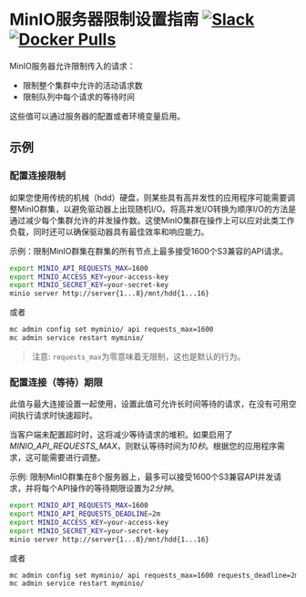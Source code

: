 # MinIO服务器限制设置指南 [![Slack](https://slack.min.io/slack?type=svg)](https://slack.min.io) [![Docker Pulls](https://img.shields.io/docker/pulls/minio/minio.svg?maxAge=31536000)](https://hub.docker.com/r/minio/minio/)

MinIO服务器允许限制传入的请求：

- 限制整个集群中允许的活动请求数
- 限制队列中每个请求的等待时间

这些值可以通过服务器的配置或者环境变量启用。

## 示例
### 配置连接限制
如果您使用传统的机械（hdd）硬盘，则某些具有高并发性的应用程序可能需要调整MinIO群集，以避免驱动器上出现随机I/O。将高并发I/O转换为顺序I/O的方法是通过减少每个集群允许的并发操作数。这使MinIO集群在操作上可以应对此类工作负载，同时还可以确保驱动器具有最佳效率和响应能力。

示例：限制MinIO群集在群集的所有节点上最多接受1600个S3兼容的API请求。

```sh
export MINIO_API_REQUESTS_MAX=1600
export MINIO_ACCESS_KEY=your-access-key
export MINIO_SECRET_KEY=your-secret-key
minio server http://server{1...8}/mnt/hdd{1...16}
```

或者

```sh
mc admin config set myminio/ api requests_max=1600
mc admin service restart myminio/
```

> 注意: `requests_max`为零意味着无限制，这也是默认的行为。

### 配置连接（等待）期限
此值与最大连接设置一起使用，设置此值可允许长时间等待的请求，在没有可用空间执行请求时快速超时。

当客户端未配置超时时，这将减少等待请求的堆积。如果启用了*MINIO_API_REQUESTS_MAX*，则默认等待时间为*10秒*。根据您的应用程序需求，这可能需要进行调整。

示例: 限制MinIO群集在8个服务器上，最多可以接受1600个S3兼容API并发请求，并将每个API操作的等待期限设置为*2分钟*。

```sh
export MINIO_API_REQUESTS_MAX=1600
export MINIO_API_REQUESTS_DEADLINE=2m
export MINIO_ACCESS_KEY=your-access-key
export MINIO_SECRET_KEY=your-secret-key
minio server http://server{1...8}/mnt/hdd{1...16}
```

或者

```sh
mc admin config set myminio/ api requests_max=1600 requests_deadline=2m
mc admin service restart myminio/
```

